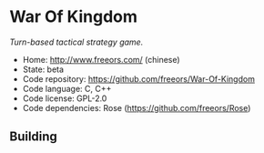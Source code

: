 # War Of Kingdom

_Turn-based tactical strategy game._

- Home: http://www.freeors.com/ (chinese)
- State: beta
- Code repository: https://github.com/freeors/War-Of-Kingdom
- Code language: C, C++
- Code license: GPL-2.0
- Code dependencies: Rose (https://github.com/freeors/Rose)

## Building

